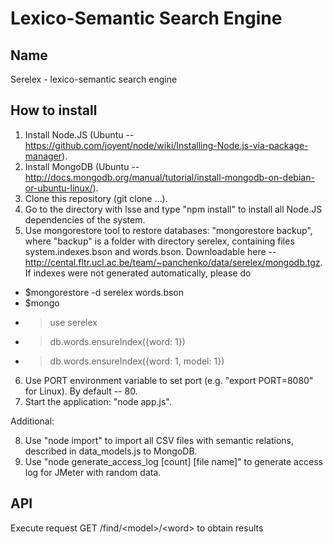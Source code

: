 Lexico-Semantic Search Engine
=============================

Name
----
Serelex - lexico-semantic search engine

How to install
--------------

1. Install Node.JS (Ubuntu -- https://github.com/joyent/node/wiki/Installing-Node.js-via-package-manager).
2. Install MongoDB (Ubuntu -- http://docs.mongodb.org/manual/tutorial/install-mongodb-on-debian-or-ubuntu-linux/).
3. Clone this repository (git clone ...).
4. Go to the directory with lsse and type "npm install" to install all Node.JS dependencies of the system.
5. Use mongorestore tool to restore databases: "mongorestore backup", where "backup" is a folder with directory serelex, containing files system.indexes.bson and words.bson. Downloadable here -- http://cental.fltr.ucl.ac.be/team/~panchenko/data/serelex/mongodb.tgz.
If indexes were not generated automatically, please do 
  - $mongorestore -d serelex words.bson 
  - $mongo
  - >use serelex
  - >db.words.ensureIndex({word: 1})
  - >db.words.ensureIndex({word: 1, model: 1})
6. Use PORT environment variable to set port (e.g. "export PORT=8080" for Linux). By default -- 80.
7. Start the application: "node app.js".

Additional: 

8. Use "node import" to import all CSV files with semantic relations, described in data_models.js to MongoDB.
9. Use "node generate_access_log [count] [file name]" to generate access log for JMeter with random data.


API
---

Execute request GET /find/&lt;model&gt;/&lt;word&gt; to obtain results